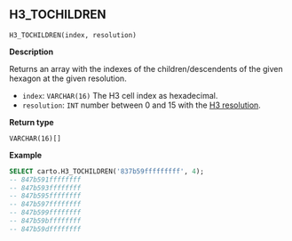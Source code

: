 ## H3_TOCHILDREN

```sql:signature
H3_TOCHILDREN(index, resolution)
```

**Description**

Returns an array with the indexes of the children/descendents of the given hexagon at the given resolution.

* `index`: `VARCHAR(16)` The H3 cell index as hexadecimal.
* `resolution`: `INT` number between 0 and 15 with the [H3 resolution](https://h3geo.org/docs/core-library/restable).

**Return type**

`VARCHAR(16)[]`

**Example**

```sql
SELECT carto.H3_TOCHILDREN('837b59fffffffff', 4);
-- 847b591ffffffff
-- 847b593ffffffff
-- 847b595ffffffff
-- 847b597ffffffff
-- 847b599ffffffff
-- 847b59bffffffff
-- 847b59dffffffff
```

